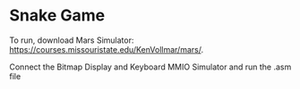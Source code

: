 # Snake Game
To run, download Mars Simulator: https://courses.missouristate.edu/KenVollmar/mars/.

Connect the Bitmap Display and Keyboard MMIO Simulator and run the .asm file
